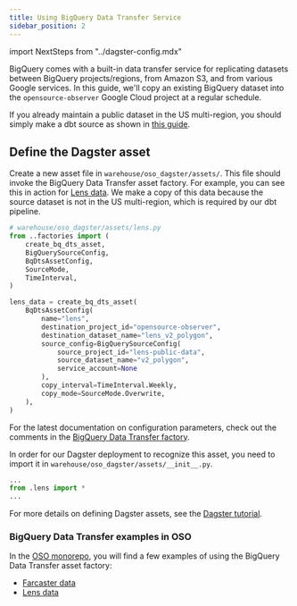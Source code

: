 ```yaml
---
title: Using BigQuery Data Transfer Service
sidebar_position: 2
---
```


import NextSteps from "../dagster-config.mdx"

BigQuery comes with a built-in data transfer service
for replicating datasets between BigQuery projects/regions,
from Amazon S3, and from various Google services.
In this guide, we'll copy an existing BigQuery dataset into the
`opensource-observer` Google Cloud project at a regular schedule.

If you already maintain a public dataset in
the US multi-region, you should simply make a dbt source
as shown in [this guide](./index.md).

## Define the Dagster asset

Create a new asset file in
`warehouse/oso_dagster/assets/`.
This file should invoke the BigQuery Data Transfer asset factory.
For example, you can see this in action for
[Lens data](https://github.com/opensource-observer/oso/blob/main/warehouse/oso_dagster/assets/lens.py).
We make a copy of this data because the source dataset is not
in the US multi-region, which is required by our dbt pipeline.

```python
# warehouse/oso_dagster/assets/lens.py
from ..factories import (
    create_bq_dts_asset,
    BigQuerySourceConfig,
    BqDtsAssetConfig,
    SourceMode,
    TimeInterval,
)

lens_data = create_bq_dts_asset(
    BqDtsAssetConfig(
        name="lens",
        destination_project_id="opensource-observer",
        destination_dataset_name="lens_v2_polygon",
        source_config=BigQuerySourceConfig(
            source_project_id="lens-public-data",
            source_dataset_name="v2_polygon",
            service_account=None
        ),
        copy_interval=TimeInterval.Weekly,
        copy_mode=SourceMode.Overwrite,
    ),
)
```

For the latest documentation on configuration parameters,
check out the comments in the
[BigQuery Data Transfer factory](https://github.com/opensource-observer/oso/blob/main/warehouse/oso_dagster/factories/bq_dts.py).

In order for our Dagster deployment to recognize this asset,
you need to import it in
`warehouse/oso_dagster/assets/__init__.py`.

```python
...
from .lens import *
...
```

For more details on defining Dagster assets,
see the [Dagster tutorial](https://docs.dagster.io/tutorial).

### BigQuery Data Transfer examples in OSO

In the
[OSO monorepo](https://github.com/opensource-observer/oso),
you will find a few examples of using the BigQuery Data Transfer asset factory:

- [Farcaster data](https://github.com/opensource-observer/oso/blob/main/warehouse/oso_dagster/assets/farcaster.py)
- [Lens data](https://github.com/opensource-observer/oso/blob/main/warehouse/oso_dagster/assets/lens.py)

<NextSteps components={props.components}/>
